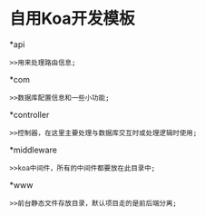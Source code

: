 # 自用Koa开发模板

*api

    >>用来处理路由信息;
    
*com

    >>数据库配置信息和一些小功能;

*controller

    >>控制器，在这里主要处理与数据库交互时或处理逻辑时使用;

*middleware

    >>koa中间件，所有的中间件都要放在此目录中;

*www

    >>前台静态文件存放目录，默认项目走的是前后端分离;

